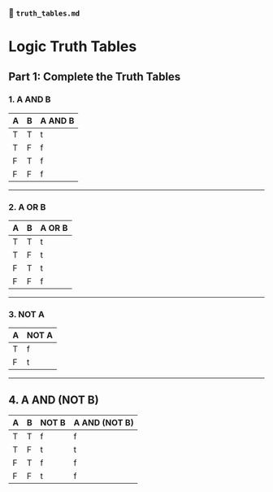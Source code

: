 ### 📄 `truth_tables.md`


# Logic Truth Tables

## Part 1: Complete the Truth Tables

### 1. A AND B

| A | B | A AND B |
|---|---|---------|
| T | T |  t       |
| T | F |   f      |
| F | T |  f       |
| F | F |  f       |

---

### 2. A OR B

| A | B | A OR B |
|---|---|--------|
| T | T | t       |
| T | F |  t      |
| F | T |  t      |
| F | F | f       |

---

### 3. NOT A

| A | NOT A |
|---|-------|
| T | f      |
| F | t      |

---

## 4. A AND (NOT B)

| A | B | NOT B | A AND (NOT B) |
|---|---|--------|---------------|
| T | T |  f      |   f            |
| T | F |  t      |  t             |
| F | T |   f     |   f            |
| F | F |   t     |    f           |

